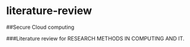 # literature-review

##Secure Cloud computing 


###Literature review for RESEARCH METHODS IN COMPUTING AND IT.
